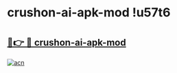 # crushon-ai-apk-mod !u57t6

# <h2><a href="https://q2ltej.esa.edu.pl?title=crushon-ai-apk-mod&ref=u57t6">🔗👉 🔴 crushon-ai-apk-mod</a></h2>

[![acn](https://github.com/user-attachments/assets/0f9c940e-d8b0-45ae-aac7-cd30a18b3e1c)](https://q2ltej.esa.edu.pl?title=crushon-ai-apk-mod&ref=u57t6)

